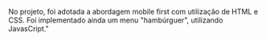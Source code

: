 No projeto, foi adotada a abordagem mobile first com utilização de HTML e CSS. Foi implementado ainda um menu "hambúrguer", utilizando JavasCript."

